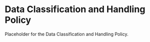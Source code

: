 # Data Classification and Handling Policy

Placeholder for the Data Classification and Handling Policy.
